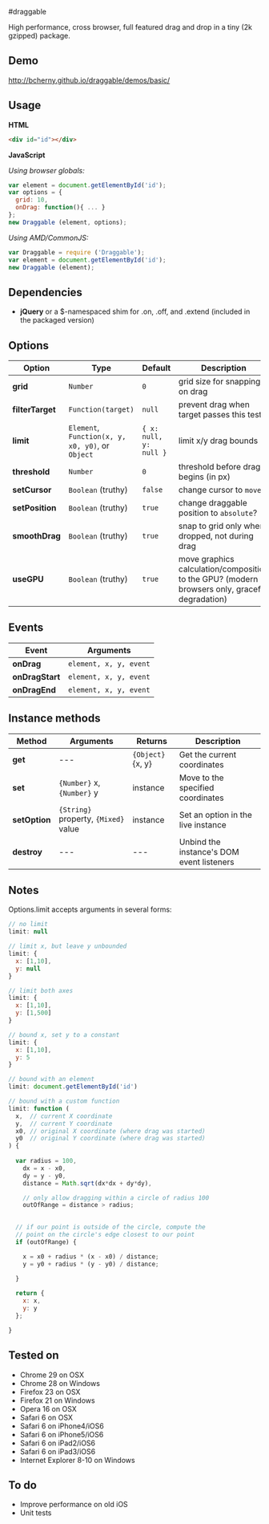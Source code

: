 #draggable

High performance, cross browser, full featured drag and drop in a tiny (2k gzipped) package.

## Demo

http://bcherny.github.io/draggable/demos/basic/

## Usage

**HTML**
```html
<div id="id"></div>
```

**JavaScript**

*Using browser globals:*
```js
var element = document.getElementById('id');
var options = {
  grid: 10,
  onDrag: function(){ ... }
};
new Draggable (element, options);
```

*Using AMD/CommonJS:*
```js
var Draggable = require ('Draggable');
var element = document.getElementById('id');
new Draggable (element);
```

## Dependencies

- **jQuery** or a $-namespaced shim for .on, .off, and .extend (included in the packaged version)

## Options

| Option            | Type                | Default | Description                                                           |
|-------------------|---------------------|---------|-----------------------------------------------------------------------|
| **grid**          | `Number`            | `0`     | grid size for snapping on drag                                        |
| **filterTarget**  | `Function(target)`  | `null`  | prevent drag when target passes this test                             |
| **limit**         | `Element`, `Function(x, y, x0, y0)`, or `Object` | `{ x: null, y: null }` | limit x/y drag bounds     |
| **threshold**     | `Number`            | `0`     | threshold before drag begins (in px)                                  |
| **setCursor**     | `Boolean` (truthy)  | `false` | change cursor to `move`?                                              |
| **setPosition**   | `Boolean` (truthy)  | `true`  | change draggable position to `absolute`?                              |
| **smoothDrag**    | `Boolean` (truthy)  | `true`  | snap to grid only when dropped, not during drag                       |
| **useGPU**        | `Boolean` (truthy)  | `true`  | move graphics calculation/composition to the GPU? (modern browsers only, graceful degradation) |

## Events

| Event           | Arguments               |
|-----------------|-------------------------|
| **onDrag**      | `element, x, y, event`  |
| **onDragStart** | `element, x, y, event`  |
| **onDragEnd**   | `element, x, y, event`  |

## Instance methods

| Method        | Arguments                               | Returns               | Description
|---------------|-----------------------------------------|-----------------------|-------------------------------------------|
| **get**       | ---                                     | `{Object}` {x, y}     | Get the current coordinates               |
| **set**       | `{Number}` x, `{Number}` y              | instance              | Move to the specified coordinates         |
| **setOption** | `{String}` property, `{Mixed}` value    | instance              | Set an option in the live instance        |
| **destroy**   | ---                                     | ---                   | Unbind the instance's DOM event listeners |

## Notes

Options.limit accepts arguments in several forms:

```js
// no limit
limit: null

// limit x, but leave y unbounded
limit: {
  x: [1,10],
  y: null
}

// limit both axes
limit: {
  x: [1,10],
  y: [1,500]
}

// bound x, set y to a constant
limit: {
  x: [1,10],
  y: 5
}

// bound with an element
limit: document.getElementById('id')

// bound with a custom function
limit: function (
  x,  // current X coordinate
  y,  // current Y coordinate
  x0, // original X coordinate (where drag was started)
  y0  // original Y coordinate (where drag was started)
) {
  
  var radius = 100,
    dx = x - x0,
    dy = y - y0,
    distance = Math.sqrt(dx*dx + dy*dy),

    // only allow dragging within a circle of radius 100
    outOfRange = distance > radius;

  
  // if our point is outside of the circle, compute the
  // point on the circle's edge closest to our point
  if (outOfRange) {

    x = x0 + radius * (x - x0) / distance;
    y = y0 + radius * (y - y0) / distance;
    
  }

  return {
    x: x,
    y: y
  };

}
```

## Tested on

- Chrome 29 on OSX
- Chrome 28 on Windows
- Firefox 23 on OSX
- Firefox 21 on Windows
- Opera 16 on OSX
- Safari 6 on OSX
- Safari 6 on iPhone4/iOS6
- Safari 6 on iPhone5/iOS6
- Safari 6 on iPad2/iOS6
- Safari 6 on iPad3/iOS6
- Internet Explorer 8-10 on Windows

## To do

- Improve performance on old iOS
- Unit tests